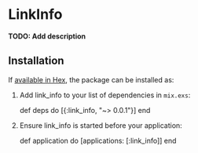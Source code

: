 # LinkInfo

**TODO: Add description**

## Installation

If [available in Hex](https://hex.pm/docs/publish), the package can be installed as:

  1. Add link_info to your list of dependencies in `mix.exs`:

        def deps do
          [{:link_info, "~> 0.0.1"}]
        end

  2. Ensure link_info is started before your application:

        def application do
          [applications: [:link_info]]
        end

